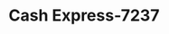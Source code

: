 ---
f_zip-code: 71334
f_state-code: LA
title: Cash Express-7237
f_phone: 318-757-0219
f_city-only: Ferriday
f_address: 913 2Nd Street Ferriday
f_location-unique-id: '7237'
slug: cash-express-7237
updated-on: '2024-05-30T13:46:58.046Z'
created-on: '2024-05-30T13:36:59.803Z'
published-on: '2024-05-30T13:54:32.469Z'
f_city-state: cms/city/ferriday-la.md
f_company: cms/company/cash-express.md
f_state: cms/state/louisiana.md
layout: '[payday-loan].html'
tags: payday-loan
---